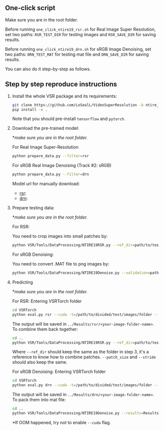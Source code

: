## One-click script
Make sure you are in the root folder. 

Before running `one_click_ntire19_rsr.sh` for Real Image Super Resolution, set two paths: `RSR_TEST_DIR` for testing images and `RSR_SAVE_DIR` for saving results.
 
Before running `one_click_ntire19_drn.sh` for sRGB Image Denoising, set two paths: `DRN_TEST_MAT` for testing mat file and `DRN_SAVE_DIR` for saving results.

You can also do it step-by-step as follows.

## Step by step reproduce instructions

1. Install the whole VSR package and its requirements:
    ```bash
    git clone https://github.com/LoSealL/VideoSuperResolution -b ntire_2019 && cd VideoSuperResolution
    pip install -e .
    ```
    Note that you should pre-install `tensorflow` and `pytorch`.

2. Download the pre-trained model:
   
   **make sure you are in the root folder.*
   
   For Real Image Super-Resolution
   ```bash
   python prepare_data.py --filter=rsr 
   ```
   
   For sRGB Real Image Denoising (Track #2: sRGB)
   ```bash
   python prepare_data.py --filter=drn 
   ```

   Model url for manually download:
   - [rsr]():
   - [drn]():
   
3. Prepare testing data:

   **make sure you are in the root folder.*
   
   For RSR:
   
   You need to crop images into small patches by:
   ```bash
   python VSR/Tools/DataProcessing/NTIRE19RSR.py --ref_dir=path/to/test/data/folder --patch_size=768 --stride=760 --save_dir=path/to/saving/folder
   ```
   
   For sRGB Denoising:
   
   You need to convert .MAT file to png images by:
   ```bash
   python VSR/Tools/DataProcessing/NTIRE19Denoise.py --validation=path/to/.MAT --save_dir=path/to/saving/folder
   ```
   
4. Predicting

   **make sure you are in the root folder.*
   
   For RSR:
   Entering VSRTorch folder
   ```bash
   cd VSRTorch
   python eval.py rsr --cuda -t=/path/to/divided/test/images/folder --ensemble --pth=../Results/rsr/save/rsr_ep2000.pth
   ```
   The output will be saved in `../Results/rsr/<your-image-folder-name>`. To combine them back together:
   ```bash
   cd ..
   python VSR/Tools/DataProcessing/NTIRE19RSR.py --ref_dir=path/to/test/data/folder --patch_size=768 --stride=760 --results=Results/rsr/<your-image-folder>/ --save_dir=path/to/saving/folder
   ```
   Where `--ref_dir` should keep the same as the folder in step 3, it's a reference to know how to combine patches. `--patch_size` and `--stride` should also keep the same.
   
   For sRGB Denoising:
   Entering VSRTorch folder
   ```bash
   cd VSRTorch
   python eval.py drn --cuda -t=/path/to/divided/test/images/folder --pth=../Results/drn/save/drn_ep2000.pth
   ```
   The output will be saved in `../Results/drn/<your-image-folder-name>`. To pack them into mat file:
   ```bash
   cd ..
   python VSR/Tools/DataProcessing/NTIRE19Denoise.py --results=Results/drn/<your-image-folder-name>
   ```
   
   *If OOM happened, try not to enable `--cuda` flag.